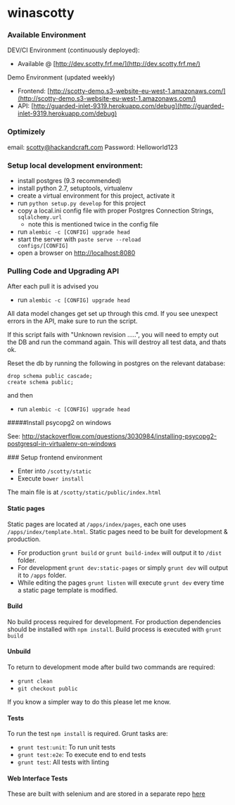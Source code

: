winascotty
==========

### Available Environment

DEV/CI Environment (continuously deployed):

* Available @ [http://dev.scotty.frf.me/](http://dev.scotty.frf.me/)

Demo Environment (updated weekly)

* Frontend: [http://scotty-demo.s3-website-eu-west-1.amazonaws.com/](http://scotty-demo.s3-website-eu-west-1.amazonaws.com/)
* API: [http://guarded-inlet-9319.herokuapp.com/debug](http://guarded-inlet-9319.herokuapp.com/debug)

### Optimizely


email: scotty@hackandcraft.com
Password: Helloworld123


### Setup local development environment:

* install postgres (9.3 recommended)
* install python 2.7, setuptools, virtualenv
* create a virtual environment for this project, activate it
* run <code>python setup.py develop</code> for this project
* copy a local.ini config file with proper Postgres Connection Strings, <code>sqlalchemy.url</code>
  * note this is mentioned twice in the config file
* run <code>alembic -c [CONFIG] upgrade head</code>
* start the server with <code>paste serve --reload configs/[CONFIG]</code>
* open a browser on [http://localhost:8080](http://localhost:8080)

### Pulling Code and Upgrading API

After each pull it is advised you
* run <code>alembic -c [CONFIG] upgrade head</code>

All data model changes get set up through this cmd.
If you see unexpect errors in the API, make sure to run the script.

If this script fails with "Unknown revision .....", you will need to empty out the DB and run the command again.
This will destroy all test data, and thats ok.

Reset the db by running the following in postgres on the relevant database:

    drop schema public cascade;
    create schema public;

and then

* run <code>alembic -c [CONFIG] upgrade head</code>

#####Install psycopg2 on windows

See:
http://stackoverflow.com/questions/3030984/installing-psycopg2-postgresql-in-virtualenv-on-windows

### Setup frontend environment
* Enter into `/scotty/static`
* Execute `bower install`

The main file is at `/scotty/static/public/index.html`

#### Static pages

Static pages are located at `/apps/index/pages`, each one uses `/apps/index/template.html`.
Static pages need to be built for development & production.

- For production `grunt build` or `grunt build-index` will output it to `/dist` folder.
- For development `grunt dev:static-pages` or simply `grunt dev` will output it to `/apps` folder.
- While editing the pages `grunt listen` will execute `grunt dev` every time a static page template is modified.

#### Build

No build process required for development.
For production dependencies should be installed with `npm install`.
Build process is executed with `grunt build`

#### Unbuild

To return to development mode after build two commands are required:

* `grunt clean`
* `git checkout public`

If you know a simpler way to do this please let me know.

#### Tests

To run the test `npm install` is required. Grunt tasks are:

* `grunt test:unit`: To run unit tests
* `grunt test:e2e`: To execute end to end tests
* `grunt test`: All tests with linting

#### Web Interface Tests
These are built with selenium and are stored in a separate repo [here](https://github.com/HarryMcCarney/ScottySeleniumTests)

